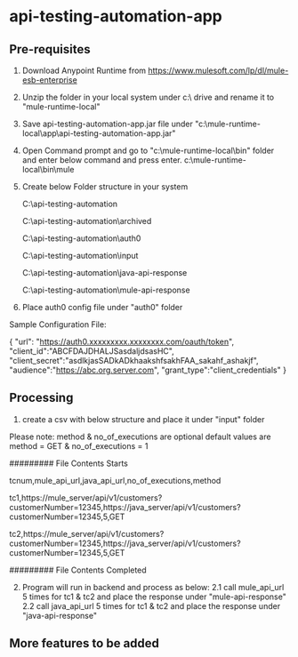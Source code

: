 # api-testing-automation-app

## Pre-requisites

1. Download Anypoint Runtime from https://www.mulesoft.com/lp/dl/mule-esb-enterprise

2. Unzip the folder in your local system under c:\ drive and rename it to "mule-runtime-local"

3. Save api-testing-automation-app.jar file under "c:\mule-runtime-local\app\api-testing-automation-app.jar" 

4. Open Command prompt and go to "c:\mule-runtime-local\bin" folder and enter below command and press enter.
   c:\mule-runtime-local\bin\mule

5. Create below Folder structure in your system

    C:\api-testing-automation
    
    C:\api-testing-automation\archived
    
    C:\api-testing-automation\auth0
    
    C:\api-testing-automation\input
    
    C:\api-testing-automation\java-api-response
    
    C:\api-testing-automation\mule-api-response

6. Place auth0 config file under "auth0" folder

Sample Configuration File:
  
{
    "url": "https://auth0.xxxxxxxxx.xxxxxxxx.com/oauth/token",
    "client_id":"ABCFDAJDHALJSasdaljdsasHC",
    "client_secret":"asdlkjasSADkADkhaakshfsakhFAA_sakahf_ashakjf",
    "audience":"https://abc.org.server.com",
    "grant_type":"client_credentials"
}

## Processing 

1. create a csv with below structure and place it under "input" folder

Please note: method & no_of_executions are optional default values are method = GET & no_of_executions = 1

######### File Contents Starts

tcnum,mule_api_url,java_api_url,no_of_executions,method

tc1,https://mule_server/api/v1/customers?customerNumber=12345,https://java_server/api/v1/customers?customerNumber=12345,5,GET

tc2,https://mule_server/api/v1/customers?customerNumber=12345,https://java_server/api/v1/customers?customerNumber=12345,5,GET

######### File Contents Completed

2. Program will run in backend and process as below:
    2.1 call mule_api_url 5 times for tc1 & tc2 and place the response under "mule-api-response"
    2.2 call java_api_url 5 times for tc1 & tc2 and place the response under "java-api-response"
    
## More features to be added    
